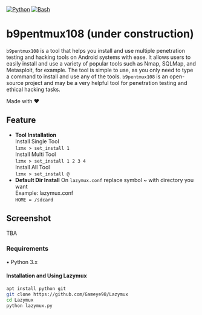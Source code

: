[![Python](https://img.shields.io/badge/language-Python%203-blue.svg)](https://www.python.org)
[![Bash](https://img.shields.io/badge/language-Bash-blue.svg)](https://www.gnu.org/software/bash/)

# b9pentmux108 (under construction)
`b9pentmux108` is a tool that helps you install and use multiple penetration testing and hacking tools on Android systems with ease. It allows users to easily install and use a variety of popular tools such as Nmap, SQLMap, and Metasploit, for example. The tool is simple to use, as you only need to type a command to install and use any of the tools. `b9pentmux108` is an open-source project and may be a very helpful tool for penetration testing and ethical hacking tasks.

Made with ❤️

## Feature
- **Tool Installation**  
Install Single Tool  
`lzmx > set_install 1`  
Install Multi Tool  
`lzmx > set_install 1 2 3 4`  
Install All Tool  
`lzmx > set_install @`  
- **Default Dir Install**
On `lazymux.conf` replace symbol ~ with directory you want  
Example: lazymux.conf  
`HOME = /sdcard`


## Screenshot
TBA

### Requirements
• Python 3.x

#### Installation and Using Lazymux
```bash
apt install python git
git clone https://github.com/Gameye98/Lazymux
cd Lazymux
python lazymux.py
```
